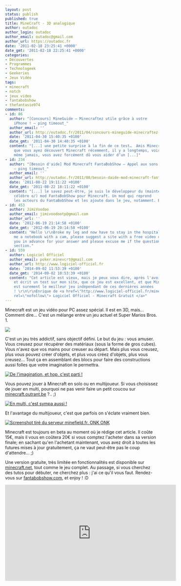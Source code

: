 ```yaml
---
layout: post
status: publish
published: true
title: MineCraft - 3D analogique
author: outadoc
author_login: outadoc
author_email: outadoc@gmail.com
author_url: https://outadoc.fr
date: '2011-02-18 23:25:41 +0000'
date_gmt: '2011-02-18 22:25:41 +0000'
categories:
- Découvertes
- Programmes
- Technologeek
- Geekeries
- Jeux Vidéo
tags:
- minecraft
- notch
- jeux video
- fantabobshow
- thefantasio974
comments:
- id: 86
  author: "[Concours] MineGuide – Minecraftez utile grâce à votre
    iPhone ! – ping timeout_"
  author_email: ''
  author_url: http://outadoc.fr/2011/04/concours-mineguide-minecraftez-utile-grace-a-votre-iphone/
  date: '2011-04-30 15:40:35 +0100'
  date_gmt: '2011-04-30 14:40:35 +0100'
  content: "[...] une petite surprise à la fin de ce test…  Amis Minecraftiens,
    que vous ayez découvert Minecraft récemment, il y a longtemps, voire
    même jamais, vous avez forcément dû vous aider d’un [...]"
- id: 234
  author: "[Besoin d'aide] Mod Minecraft FantaBobShow – Appel aux sons
    – ping timeout_"
  author_email: ''
  author_url: http://outadoc.fr/2011/08/besoin-daide-mod-minecraft-fantabobshow-appel-aux-sons/
  date: '2011-08-22 19:11:22 +0100'
  date_gmt: '2011-08-22 18:11:22 +0100'
  content: "[...] le savez peut-être, je suis le développeur du (maintenant
    célèbre o/) mod FantaBobShow pour Minecraft. Un mod qui reprend
    les acteurs du FantaBobShow et les ajoute dans le jeu, notamment. Et qui [...]"
- id: 453
  author: JimiVoodoo
  author_email: jimivoodootp@gmail.com
  author_url: ''
  date: '2012-06-19 21:14:58 +0100'
  date_gmt: '2012-06-19 20:14:58 +0100'
  content: "Hello \r\nBroke my leg and now have to stay in the hospital. Friends brought
    me a notebook with a cam, please suggest a site with a free video chat. \r\nThank
    you in advance for your answer and please excuse me if the question is in a wrong
    section."
- id: 559
  author: Logiciel Officiel
  author_email: poker.minevcrt@gmail.com
  author_url: http://www.logiciel-officiel.fr
  date: '2014-09-02 11:53:39 +0100'
  date_gmt: '2014-09-02 10:53:39 +0100'
  content: "Cet article est vieux, mais je peux vous dire, après l'avoir testé
    et écrit un test sur mon site, que ce jeu est excellent, et que Minecraft
    est surement le meilleur jeu indépendant de ces dernières années
    ! \r\n\r\nEnrique de <a href=\"http://www.logiciel-officiel.fr/minecraft.php\"
    rel=\"nofollow\"> Logiciel Officiel - Minecraft Gratuit </a>"
---
```

Minecraft est un jeu vidéo pour PC assez spécial. Il est en 3D, mais... Comment dire... C'est un mélange entre un jeu actuel et Super Marios Bros. 1.  
[][1]

[![](https://outadoc.fr/wp-content/uploads/2011/02/20110218-1132051.jpg)][2]

C'est un jeu très addictif, sans objectif défini. Le but du jeu : vous amuser. Vous creusez pour récupérer des matériaux (sous la forme de gros cubes). Vous n'avez que vos mains pour creuser au départ. Mais plus vous creusez, plus vous pouvez créer d'objets, et plus vous créez d'objets, plus vous creusez... Tout ça en assemblant des blocs pour faire des constructions aussi folles que votre imagination le permettra.

[![](https://outadoc.fr/wp-content/uploads/2011/02/2011-02-02_22.34.501.png "De l'imagination, et hop, c'est parti !")][3]

Vous pouvez jouer à Minecraft en solo ou en multijoueur. Si vous choisissez de jouer en multi, pourquoi ne pas venir faire un petit coucou sur [minecraft.outrant.be][4] ?.. ;)

[![](https://outadoc.fr/wp-content/uploads/2011/02/2011-01-31_16.03.591.png "En multi, c'est sympa aussi !")][5]

Et l'avantage du multijoueur, c'est que parfois on s'éclate vraiment bien.

[![](https://outadoc.fr/wp-content/uploads/2011/02/2011-02-16_16.02.491.png "Screenshot tiré du serveur minefield.fr. ONK ONK")][6]

Minecraft est toujours en beta au moment où je rédige cet article. Il coûte 15€, mais il vous en coûtera 20€ si vous comptez l'acheter dans sa version finale; en sachant qu'en l'achetant maintenant, vous avez droit à toutes les futures mises à jour gratuitement, ça ne vaut peut-être pas le coup d'attendre... ;)

Une version gratuite, très limitée en fonctionnalités est disponible sur [minecraft.net][7], tout comme le jeu complet. Au passage, si vous cherchez des tutos pour débuter, ne cherchez plus : j'ai ce qu'il vous faut. Rendez-vous sur [fantabobshow.com][8], et enjoy ! :D

<iframe width="560" height="315" src="https://www.youtube-nocookie.com/embed/FoiYLQduH9M" frameborder="0" allow="autoplay; encrypted-media" allowfullscreen></iframe>

[1]: https://outadoc.fr/wp-content/uploads/2011/02/20110218-1132051.jpg
[2]: http://minecraft.net
[3]: http://minecraft.outrant.be
[4]: minecraft.outrant.be
[5]: http://minecraft.outrant.be
[6]: http://minefield.fr
[7]: http://minecraft.net
[8]: http://fantabobshow.com
